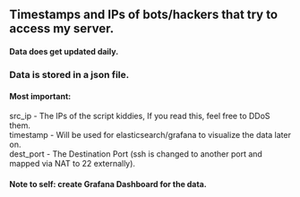 ## Timestamps and IPs of bots/hackers that try to access my server.
#### Data does get updated daily.
### Data is stored in a json file.
#### Most important:
src_ip          - The IPs of the script kiddies, If you read this, feel free to DDoS them.   
timestamp       - Will be used for elasticsearch/grafana to visualize the data later on.   
dest_port       - The Destination Port (ssh is changed to another port and mapped via NAT to 22 externally).   
#### Note to self: create Grafana Dashboard for the data.
